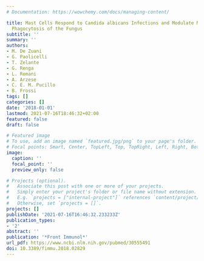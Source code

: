 ```yaml
---
# Documentation: https://wowchemy.com/docs/managing-content/

title: Mast Cells Respond to Candida albicans Infections and Modulate Macrophages
  Phagocytosis of the Fungus
subtitle: ''
summary: ''
authors:
- M. De Zuani
- G. Paolicelli
- T. Zelante
- G. Renga
- L. Romani
- A. Arzese
- C. E. M. Pucillo
- B. Frossi
tags: []
categories: []
date: '2018-01-01'
lastmod: 2021-07-16T18:46:32+02:00
featured: false
draft: false

# Featured image
# To use, add an image named `featured.jpg/png` to your page's folder.
# Focal points: Smart, Center, TopLeft, Top, TopRight, Left, Right, BottomLeft, Bottom, BottomRight.
image:
  caption: ''
  focal_point: ''
  preview_only: false

# Projects (optional).
#   Associate this post with one or more of your projects.
#   Simply enter your project's folder or file name without extension.
#   E.g. `projects = ["internal-project"]` references `content/project/deep-learning/index.md`.
#   Otherwise, set `projects = []`.
projects: []
publishDate: '2021-07-16T16:46:32.233233Z'
publication_types:
- '2'
abstract: ''
publication: '*Front Immunol*'
url_pdf: https://www.ncbi.nlm.nih.gov/pubmed/30555491
doi: 10.3389/fimmu.2018.02829
---
```

